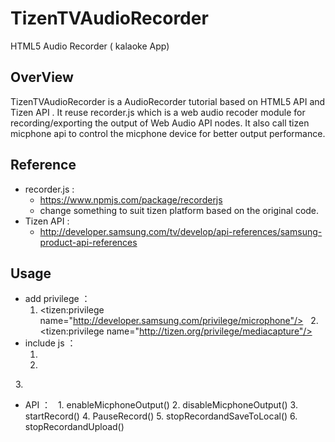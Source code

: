 # TizenTVAudioRecorder

HTML5 Audio Recorder ( kalaoke App)

## OverView

TizenTVAudioRecorder is a AudioRecorder tutorial based on HTML5 API and Tizen API .
It reuse recorder.js which is a web audio recoder module for recording/exporting the output of Web Audio API nodes.
It also call tizen micphone api to control the micphone device for better output performance.

## Reference

- recorder.js : 
  - https://www.npmjs.com/package/recorderjs
  - change something to suit tizen platform based on the original code.
- Tizen API : 
  - http://developer.samsung.com/tv/develop/api-references/samsung-product-api-references
  
## Usage

- add privilege ：
   1. <tizen:privilege name="http://developer.samsung.com/privilege/microphone"/> 
   2. <tizen:privilege name="http://tizen.org/privilege/mediacapture"/> 
- include js ：
   1. <script src="micphone/getMicrophones.js"></script> 
   2. <script src="micphone/recorderjs/recorder.js"></script> 
   3. <script src="micphone/recorderjs/recorderWorker.js"></script> 
- API ：
   1. enableMicphoneOutput()
   2. disableMicphoneOutput()
   3. startRecord()
   4. PauseRecord()
   5. stopRecordandSaveToLocal()
   6. stopRecordandUpload()
 
   
